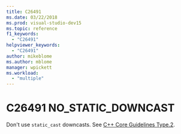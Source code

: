 ```yaml
---
title: C26491
ms.date: 03/22/2018
ms.prod: visual-studio-dev15
ms.topic: reference
f1_keywords:
  - "C26491"
helpviewer_keywords:
  - "C26491"
author: mikeblome
ms.author: mblome
manager: wpickett
ms.workload:
  - "multiple"
---
```

# C26491 NO_STATIC_DOWNCAST

Don't use `static_cast` downcasts. See [C++ Core Guidelines Type.2](https://github.com/isocpp/CppCoreGuidelines/blob/master/CppCoreGuidelines.md#SS-type).
